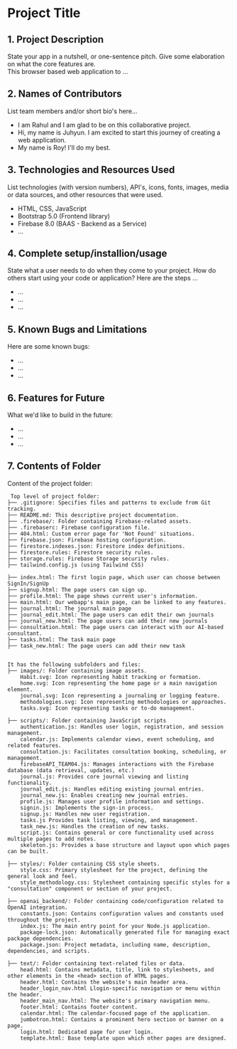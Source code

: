 # Project Title

## 1. Project Description
State your app in a nutshell, or one-sentence pitch. Give some elaboration on what the core features are.  
This browser based web application to ... 

## 2. Names of Contributors
List team members and/or short bio's here... 
* I am Rahul and I am glad to be on this collaborative project.
* Hi, my name is Juhyun. I am excited to start this journey of creating a web application.
* My name is Roy! I'll do my best.
	
## 3. Technologies and Resources Used
List technologies (with version numbers), API's, icons, fonts, images, media or data sources, and other resources that were used.
* HTML, CSS, JavaScript
* Bootstrap 5.0 (Frontend library)
* Firebase 8.0 (BAAS - Backend as a Service)
* ...

## 4. Complete setup/installion/usage
State what a user needs to do when they come to your project.  How do others start using your code or application?
Here are the steps ...
* ...
* ...
* ...

## 5. Known Bugs and Limitations
Here are some known bugs:
* ...
* ...
* ...

## 6. Features for Future
What we'd like to build in the future:
* ...
* ...
* ...
	
## 7. Contents of Folder
Content of the project folder:

```
 Top level of project folder: 
├── .gitignore: Specifies files and patterns to exclude from Git tracking.
├── README.md: This descriptive project documentation.
├── .firebase/: Folder containing Firebase-related assets.
├── .firebaserc: Firebase configuration file.
├── 404.html: Custom error page for 'Not Found' situations.
├── firebase.json: Firebase hosting configuration.
├── firestore.indexes.json: Firestore index definitions.
├── firestore.rules: Firestore security rules.
├── storage.rules: Firebase Storage security rules.
├── tailwind.config.js (using Tailwind CSS)

├── index.html: The first login page, which user can choose between SignIn/SignUp
├── signup.html: The page users can sign up.
├── profile.html: The page shows current user's information.
├── main.html: Our webapp's main page, can be linked to any features.
├── journal.html: The journal main page
├── journal_edit.html: The page users can edit their own journals
├── journal_new.html: The page users can add their new journals
├── consultation.html: The page users can interact with our AI-based consultant.
├── tasks.html: The task main page
├── task_new.html: The page users can add their new task


It has the following subfolders and files:
├── images/: Folder containing image assets.
	Habit.svg: Icon representing habit tracking or formation.
	home.svg: Icon representing the home page or a main navigation element.
	journal.svg: Icon representing a journaling or logging feature.
	methodologies.svg: Icon representing methodologies or approaches.
	tasks.svg: Icon representing tasks or to-do management.

├── scripts/: Folder containing JavaScript scripts
	authentication.js: Handles user login, registration, and session management.
	calendar.js: Implements calendar views, event scheduling, and related features.
	consultation.js: Facilitates consultation booking, scheduling, or management.
	firebaseAPI_TEAM04.js: Manages interactions with the Firebase database (data retrieval, updates, etc.)
	journal.js: Provides core journal viewing and listing functionality.
	journal_edit.js: Handles editing existing journal entries.
	journal_new.js: Enables creating new journal entries.
	profile.js: Manages user profile information and settings.
	signin.js: Implements the sign-in process.
	signup.js: Handles new user registration.
	tasks.js Provides task listing, viewing, and management.
	task_new.js: Handles the creation of new tasks.
	script.js: Contains general or core functionality used across multiple pages to add notes.
	skeleton.js: Provides a base structure and layout upon which pages can be built.

├── styles/: Folder containing CSS style sheets.
	style.css: Primary stylesheet for the project, defining the general look and feel.
	style_methodology.css: Stylesheet containing specific styles for a "consultation" component or section of your project.

├── openai_backend/: Folder containing code/configuration related to OpenAI integration.
	constants.json: Contains configuration values and constants used throughout the project.
	index.js: The main entry point for your Node.js application.
	package-lock.json: Automatically generated file for managing exact package dependencies.
	package.json: Project metadata, including name, description, dependencies, and scripts.

├── text/: Folder containing text-related files or data.
	head.html: Contains metadata, title, link to stylesheets, and other elements in the <head> section of HTML pages.
	header.html: Contains the website's main header area.
	header_login_nav.html Llogin-specific navigation or menu within the header.
	header_main_nav.html: The website's primary navigation menu.
	footer.html: Contains footer content.
	calendar.html: The calendar-focused page of the application.
	jumbotron.html: Contains a prominent hero section or banner on a page.
	login.html: Dedicated page for user login.
	template.html: Base template upon which other pages are designed.























```



